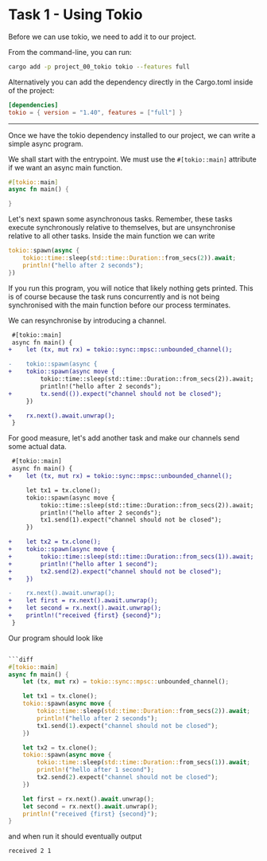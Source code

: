 # Task 1 - Using Tokio

Before we can use tokio, we need to add it to our project.

From the command-line, you can run:

```sh
cargo add -p project_00_tokio tokio --features full
```

Alternatively you can add the dependency directly in the Cargo.toml inside of the project:

```toml
[dependencies]
tokio = { version = "1.40", features = ["full"] }
```

---

Once we have the tokio dependency installed to our project, we can write a simple async program.

We shall start with the entrypoint. We must use the `#[tokio::main]` attribute if we want an async main function.

```rust
#[tokio::main]
async fn main() {

}
```

Let's next spawn some asynchronous tasks. Remember, these tasks execute synchronously relative to themselves, but are
unsynchronise relative to all other tasks. Inside the main function we can write

```rust
tokio::spawn(async {
    tokio::time::sleep(std::time::Duration::from_secs(2)).await;
    println!("hello after 2 seconds");
})
```

If you run this program, you will notice that likely nothing gets printed. This is of course
because the task runs concurrently and is not being synchronised with the main function before our
process terminates.

We can resynchronise by introducing a channel.


```diff
 #[tokio::main]
 async fn main() {
+    let (tx, mut rx) = tokio::sync::mpsc::unbounded_channel();

-    tokio::spawn(async {
+    tokio::spawn(async move {
         tokio::time::sleep(std::time::Duration::from_secs(2)).await;
         println!("hello after 2 seconds");
+        tx.send(()).expect("channel should not be closed");
     })

+    rx.next().await.unwrap();
 }
```

For good measure, let's add another task and make our channels send some actual data.

```diff
 #[tokio::main]
 async fn main() {
+    let (tx, mut rx) = tokio::sync::mpsc::unbounded_channel();

     let tx1 = tx.clone();
     tokio::spawn(async move {
         tokio::time::sleep(std::time::Duration::from_secs(2)).await;
         println!("hello after 2 seconds");
         tx1.send(1).expect("channel should not be closed");
     })

+    let tx2 = tx.clone();
+    tokio::spawn(async move {
+        tokio::time::sleep(std::time::Duration::from_secs(1)).await;
+        println!("hello after 1 second");
+        tx2.send(2).expect("channel should not be closed");
+    })

-    rx.next().await.unwrap();
+    let first = rx.next().await.unwrap();
+    let second = rx.next().await.unwrap();
+    println!("received {first} {second}");
 }
```

Our program should look like

```rust

```diff
#[tokio::main]
async fn main() {
    let (tx, mut rx) = tokio::sync::mpsc::unbounded_channel();

    let tx1 = tx.clone();
    tokio::spawn(async move {
        tokio::time::sleep(std::time::Duration::from_secs(2)).await;
        println!("hello after 2 seconds");
        tx1.send(1).expect("channel should not be closed");
    })

    let tx2 = tx.clone();
    tokio::spawn(async move {
        tokio::time::sleep(std::time::Duration::from_secs(1)).await;
        println!("hello after 1 second");
        tx2.send(2).expect("channel should not be closed");
    })

    let first = rx.next().await.unwrap();
    let second = rx.next().await.unwrap();
    println!("received {first} {second}");
}
```

and when run it should eventually output

```
received 2 1
```

